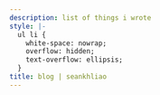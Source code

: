 ```yaml
---
description: list of things i wrote
style: |-
  ul li {
    white-space: nowrap;
    overflow: hidden;
    text-overflow: ellipsis;
  }
title: blog | seankhliao
---
```

